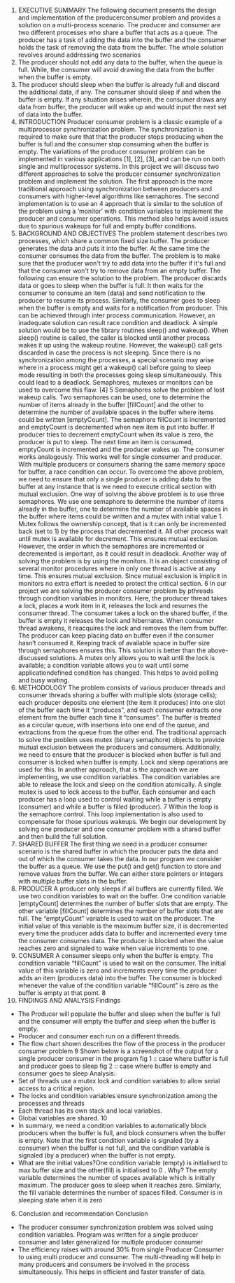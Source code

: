 1. EXECUTIVE SUMMARY
The following document presents the design and implementation of the producerconsumer
problem and provides a solution on a multi-process scenario. The producer
and consumer are two different processes who share a buffer that acts as a queue. The
producer has a task of adding the data into the buffer and the consumer holds the task of
removing the data from the buffer.
The whole solution revolves around addressing two scenarios
1. The producer should not add any data to the buffer, when the queue is full. While,
the consumer will avoid drawing the data from the buffer when the buffer is
empty.
2. The producer should sleep when the buffer is already full and discard the
additional data, if any. The consumer should sleep if and when the buffer is
empty.
If any situation arises wherein, the consumer draws any data from buffer, the producer
will wake up and would input the next set of data into the buffer.
2. INTRODUCTION
Producer consumer problem is a classic example of a multiprocessor synchronization
problem. The synchronization is required to make sure that that the producer stops
producing when the buffer is full and the consumer stop consuming when the buffer is
empty. The variations of the producer consumer problem can be implemented in various
applications [1], [2], [3], and can be run on both single and multiprocessor systems. In
this project we will discuss two different approaches to solve the producer consumer
synchronization problem and implement the solution. The first approach is the more
traditional approach using synchronization between producers and consumers with
higher-level algorithms like semaphores. The second implementation is to use an
4
approach that is similar to the solution of the problem using a ‘monitor’ with condition
variables to implement the producer and consumer operations. This method also helps
avoid issues due to spurious wakeups for full and empty buffer conditions.
3. BACKGROUND AND OBJECTIVES
The problem statement describes two processes, which share a common fixed size
buffer. The producer generates the data and puts it into the buffer. At the same time the
consumer consumes the data from the buffer. The problem is to make sure that the
producer won't try to add data into the buffer if it's full and that the consumer won't try to
remove data from an empty buffer.
The following can ensure the solution to the problem. The producer discards data or goes
to sleep when the buffer is full. It then waits for the consumer to consume an item (data)
and send notification to the producer to resume its process. Similarly, the consumer goes
to sleep when the buffer is empty and waits for a notification from producer. This can be
achieved through inter process communication. However, an inadequate solution can
result race condition and deadlock.
A simple solution would be to use the library routines sleep() and wakeup(). When
sleep() routine is called, the caller is blocked until another process wakes it up using the
wakeup routine. However, the wakeup() call gets discarded in case the process is not
sleeping. Since there is no synchronization among the processes, a special scenario may
arise where in a process might get a wakeup() call before going to sleep mode resulting
in both the processes going sleep simultaneously. This could lead to a deadlock.
Semaphores, mutexes or monitors can be used to overcome this flaw. [4]
5
Semaphores solve the problem of lost wakeup calls. Two semaphores can be used, one to
determine the number of items already in the buffer [fillCount] and the other to
determine the number of available spaces in the buffer where items could be written
[emptyCount]. The semaphore fillCount is incremented and emptyCount is decremented
when new item is put into buffer. If producer tries to decrement emptyCount when its
value is zero, the producer is put to sleep. The next time an item is consumed,
emptyCount is incremented and the producer wakes up. The consumer works
analogously. This works well for single consumer and producer. With multiple
producers or consumers sharing the same memory space for buffer, a race condition can
occur. To overcome the above problem, we need to ensure that only a single producer is
adding data to the buffer at any instance that is we need to execute critical section with
mutual exclusion.
One way of solving the above problem is to use three semaphores. We use one
semaphore to determine the number of items already in the buffer, one to determine the
number of available spaces in the buffer where items could be written and a mutex with
initial value 1. Mutex follows the ownership concept, that is it can only be incremented
back (set to 1) by the process that decremented it. All other process wait until mutex is
available for decrement. This ensures mutual exclusion. However, the order in which the
semaphores are incremented or decremented is important, as it could result in deadlock.
Another way of solving the problem is by using the monitors. It is an object consisting of
several monitor procedures where in only one thread is active at any time. This ensures
mutual exclusion. Since mutual exclusion is implicit in monitors no extra effort is
needed to protect the critical section.
6
In our project we are solving the producer consumer problem by pthreads through
condition variables in monitors. Here, the producer thread takes a lock, places a work
item in it, releases the lock and resumes the consumer thread. The consumer takes a lock
on the shared buffer, if the buffer is empty it releases the lock and hibernates. When
consumer thread awakens, it reacquires the lock and removes the item from buffer. The
producer can keep placing data on buffer even if the consumer hasn’t consumed it.
Keeping track of available space in buffer size through semaphores ensures this. This
solution is better than the above-discussed solutions. A mutex only allows you to wait
until the lock is available; a condition variable allows you to wait until some applicationdefined
condition has changed. This helps to avoid polling and busy waiting.
4. METHODOLOGY
The problem consists of various producer threads and consumer threads sharing a buffer
with multiple slots (storage cells); each producer deposits one element (the item it
produces) into one slot of the buffer each time it “produces”, and each consumer extracts
one element from the buffer each time it “consumes”. The buffer is treated as a circular
queue, with insertions into one end of the queue, and extractions from the queue from the
other end.
The traditional approach to solve the problem uses mutex (binary semaphore) objects to
provide mutual exclusion between the producers and consumers. Additionally, we need
to ensure that the producer is blocked when buffer is full and consumer is locked when
buffer is empty. Lock and sleep operations are used for this. In another approach, that is
the approach we are implementing, we use condition variables. The condition variables
are able to release the lock and sleep on the condition atomically. A single mutex is used
to lock access to the buffer. Each consumer and each producer has a loop used to control
waiting while a buffer is empty (consumer) and while a buffer is filled (producer).
7
Within the loop is the semaphore control. This loop implementation is also used to
compensate for those spurious wakeups.
We begin our development by solving one producer and one consumer problem with a
shared buffer and then build the full solution.
1. SHARED BUFFER
The first thing we need in a producer consumer scenario is the shared buffer in
which the producer puts the data and out of which the consumer takes the data. In
our program we consider the buffer as a queue. We use the put() and get() function
to store and remove values from the buffer. We can either store pointers or
integers with multiple buffer slots in the buffer.
2. PRODUCER
A producer only sleeps if all buffers are currently filled. We use two condition
variables to wait on the buffer. One condition variable [emptyCount] determines
the number of buffer slots that are empty. The other variable [fillCount]
determines the number of buffer slots that are full. The “emptyCount” variable is
used to wait on the producer. The initial value of this variable is the maximum
buffer size, it is decremented every time the producer adds data to buffer and
incremented every time the consumer consumes data. The producer is blocked
when the value reaches zero and signaled to wake when value increments to one.
3. CONSUMER
A consumer sleeps only when the buffer is empty. The condition variable
“fillCount” is used to wait on the consumer. The initial value of this variable is
zero and increments every time the producer adds an item (produces data) into the
buffer. The consumer is blocked whenever the value of the condition variable
“fillCount” is zero as the buffer is empty at that point.
8
5. FINDINGS AND ANALYSIS
Findings
- The Producer will populate the buffer and sleep when the buffer is full and the
consumer will empty the buffer and sleep when the buffer is empty.
- Producer and consumer each run on a different threads.
- The flow chart shown describes the flow of the process in the producer consumer
problem
9
Shown below is a screenshot of the output for a single producer consumer in the program
fig 1 :: case where buffer is full and producer goes to sleep
fig 2 :: case where buffer is empty and consumer goes to sleep
Analysis:
- Set of threads use a mutex lock and condition variables to allow serial access to a
critical region.
- The locks and condition variables ensure synchronization among the processes
and threads
- Each thread has its own stack and local variables.
- Global variables are shared.
10
- In summary, we need a condition variables to automatically block producers when
the buffer is full, and block consumers when the buffer is empty. Note that the
first condition variable is signaled (by a consumer) when the buffer is not full, and
the condition variable is signaled (by a producer) when the buffer is not empty.
- What are the initial values?One condition variable (empty) is initialised to max
buffer size and the other(fill) is initialised to 0 . Why? The empty variable
determines the number of spaces available which is initially maximum. The
producer goes to sleep when it reaches zero. Similarly, the fill variable determines
the number of spaces filled. Consumer is in sleeping state when it is zero
6. Conclusion and recommendation
Conclusion
- The producer consumer synchronization problem was solved using condition
variables. Program was written for a single producer consumer and later
generalized for multiple producer consumer
- The efficiency raises with around 30% from single Producer Consumer to using
multi producer and consumer. The multi-threading will help in many producers
and consumers be involved in the process simultaneously. This helps in efficient
and faster transfer of data.
